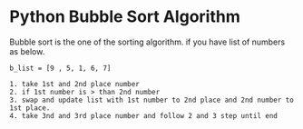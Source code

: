 # Python Bubble Sort Algorithm
Bubble sort is the one of the sorting algorithm.
if you have list of numbers as below.
```
b_list = [9 , 5, 1, 6, 7]

1. take 1st and 2nd place number
2. if 1st number is > than 2nd number 
3. swap and update list with 1st number to 2nd place and 2nd number to 1st place.
4. take 3nd and 3rd place number and follow 2 and 3 step until end
```

